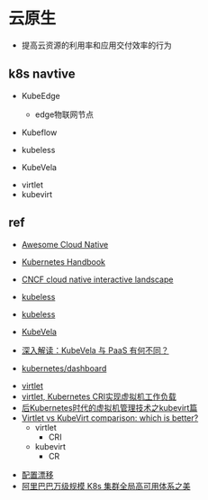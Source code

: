 # 云原生

+ 提高云资源的利用率和应用交付效率的行为



## k8s navtive

+ KubeEdge
    + edge物联网节点

+ Kubeflow
+ kubeless
+ KubeVela

<!-- 容器方式运行VM -->
+ virtlet
+ kubevirt

## ref

+ [Awesome Cloud Native](https://jimmysong.io/awesome-cloud-native/)
+ [Kubernetes Handbook](https://jimmysong.io/kubernetes-handbook/cloud-native/quick-start.html)

+ [CNCF cloud native interactive landscape](https://landscape.cncf.io/?landscape=serverless)

<!-- tools -->
+ [kubeless](https://github.com/kubeless/kubeless)
+ [kubeless](https://kubeless.io/docs/quick-start/)

+ [KubeVela](https://kubevela.io/zh/docs/)
+ [深入解读：KubeVela 与 PaaS 有何不同？](https://zhuanlan.zhihu.com/p/329878177)

+ [kubernetes/dashboard](https://github.com/kubernetes/dashboard)
<!-- VM -->
+ [virtlet](https://docs.virtlet.cloud/user-guide/real-cluster/#installing-virtlet-on-a-real-cluster)
+ [virtlet, Kubernetes CRI实现虚拟机工作负载](https://www.kaifa99.com/GitHub/article_149466)
+ [后Kubernetes时代的虚拟机管理技术之kubevirt篇](https://www.kubernetes.org.cn/9596.html)
+ [Virtlet vs KubeVirt comparison: which is better?](https://www.mirantis.com/blog/kubevirt-vs-virtlet-comparison-better/)
    + virtlet
        + CRI
    + kubevirt
        + CR
<!-- problems -->
+ [配置漂移](https://zhuanlan.zhihu.com/p/398842224)
+ [阿里巴巴万级规模 K8s 集群全局高可用体系之美](https://www.kubernetes.org.cn/9284.html)

